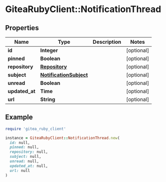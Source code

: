 # GiteaRubyClient::NotificationThread

## Properties

| Name | Type | Description | Notes |
| ---- | ---- | ----------- | ----- |
| **id** | **Integer** |  | [optional] |
| **pinned** | **Boolean** |  | [optional] |
| **repository** | [**Repository**](Repository.md) |  | [optional] |
| **subject** | [**NotificationSubject**](NotificationSubject.md) |  | [optional] |
| **unread** | **Boolean** |  | [optional] |
| **updated_at** | **Time** |  | [optional] |
| **url** | **String** |  | [optional] |

## Example

```ruby
require 'gitea_ruby_client'

instance = GiteaRubyClient::NotificationThread.new(
  id: null,
  pinned: null,
  repository: null,
  subject: null,
  unread: null,
  updated_at: null,
  url: null
)
```

